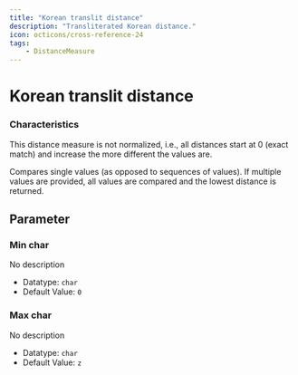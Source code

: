 ```yaml
---
title: "Korean translit distance"
description: "Transliterated Korean distance."
icon: octicons/cross-reference-24
tags: 
    - DistanceMeasure
---
```

# Korean translit distance
<!-- This file was generated - DO NOT CHANGE IT MANUALLY -->




### Characteristics
This distance measure is not normalized, i.e., all distances start at 0 (exact match) and increase the more different the values are.

Compares single values (as opposed to sequences of values). If multiple values are provided, all values are compared and the lowest distance is returned.

## Parameter

### Min char

No description

- Datatype: `char`
- Default Value: `0`



### Max char

No description

- Datatype: `char`
- Default Value: `z`



